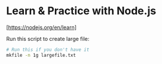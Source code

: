 # Learn & Practice with Node.js
[https://nodejs.org/en/learn]

Run this script to create large file:
```bash
# Run this if you don't have it
mkfile -n 1g largefile.txt
```